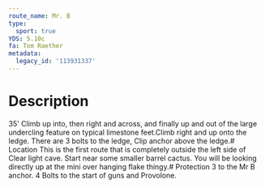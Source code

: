 ```yaml
---
route_name: Mr. B
type:
  sport: true
YDS: 5.10c
fa: Tom Raether
metadata:
  legacy_id: '113931337'
---
```

# Description
35' Climb up into,  then right and across, and finally up and out of the large undercling feature on typical limestone feet.Climb right and up onto the ledge. There are 3 bolts to the ledge, Clip anchor above the ledge.# Location
This is the first route that is completely outside the left side of Clear light cave. Start near some smaller barrel cactus.  You will be looking directly up at the mini over hanging flake thingy.# Protection
3 to the Mr B anchor. 4 Bolts to the start of guns and Provolone.